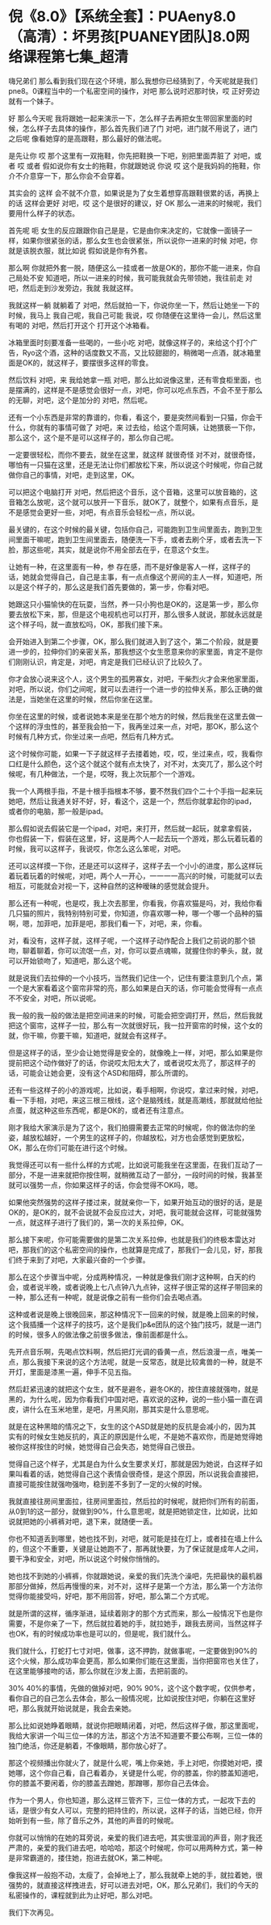 # 倪《8.0》【系统全套】：PUAeny8.0（高清）：坏男孩[PUANEY团队]8.0网络课程第七集_超清

嗨兄弟们 那么看到我们现在这个环境，那么我想你已经猜到了，今天呢就是我们pne8。0课程当中的一个私密空间的操作，对吧 那么说时迟那时快，哎 正好旁边就有一个妹子。

好 那么今天呢 我将跟她一起来演示一下，怎么样子去再把女生带回家里面的时候，怎么样子去具体的操作，那么首先我们进了门 对吧，进门就不用说了，进门之后呢 像看她穿的是高跟鞋，那么最好的做法呢。

是先让你 哎 那个这里有一双拖鞋，你先把鞋换一下吧，别把里面弄脏了 对吧，或者 哎 或者 假如说你有女士的拖鞋，你就跟她说 你说 哎 这个是我妈妈的拖鞋，你介不介意穿一下，那么你会不会穿着。

其实会的 这样 会不就不介意，如果说是为了女生着想穿高跟鞋很累的话，再换上的话 这样会更好 对吧，哎 这个是很好的建议，好 OK 那么一进来的时候呢，我们要用什么样子的状态。

首先呢 呃 女生的反应跟跟你自己是是，它是由你来决定的，它就像一面镜子一样，如果你很紧张的话，那么女生也会很紧张，所以说你一进来的时候 对吧，你就是该脱衣服，就比如说 假如说是你有外套。

那么啊 你就把外套一脱，随便这么一挂或者一放是OK的，那你不能一进来，你自己局处不安 知道吧，所以一进来的时候，我可能我就会先带领她，我往前走 对吧，然后走到沙发旁边，我就 我就这样。

我就这样一躺 就躺着了 对吧，然后就拍一下，你说你坐一下，然后让她坐一下的时候，我马上 我自己呢，我自己可能 我说，哎 你随便在这里待一会儿，然后这里有喝的 对吧，然后打开这个 打开这个冰箱看。

冰箱里面时刻要准备一些喝的，一些小吃 对吧，就像这样子的，来给这个打个广告，Ryo这个酒，这种的话度数又不高，又比较甜甜的，稍微喝一点酒，就冰箱里面是OK的，就这样子，要摆很多这样的零食。

然后饮料 对吧，来 我给她拿一瓶 对吧，那么比如说像这里，还有零食柜里面，也是摆满的，这样是不是感觉会很好一点，对吧，你可以吃点东西，不会不至于那么的无聊，对吧，这个是加分的 对吧，然后呢。

还有一个小东西是非常的靠谱的，你看，看这个，要是突然间看到一只猫，你会干什么，你就有的事情可做了 对吧，来 过去给，给这个乖阿姨，让她猥亵一下你，那么这个，这个是不是可以这样子的，那么你自己呢。

一定要很轻松，而你不要去，就坐在这里，就这样 就很奇怪 对不对，就很奇怪，哪怕有一只猫在这里，还是无法让你们都放松下来，所以说这个时候呢，你自己就做你自己的事情，对吧，走到这里，OK。

可以把这个电脑打开 对吧，然后把这个音乐，这个音箱，这里可以放音箱的，这音箱怎么放呢，这个就可以放开一下音乐，就OK了，就整个，如果有点音乐，是不是感觉会更好一些，对吧，有点音乐会轻松一点，所以说。

最关键的，在这个时候的最关键，包括你自己，可能跑到卫生间里面去，跑到卫生间里面干嘛呢，跑到卫生间里面去，随便洗一下手，或者去刷个牙，或者去洗一下脸，那这些呢，其实，就是说你不用全部去在乎，在意这个女生。

让她有一种，在这里面有一种，参 存在感，而不是好像是客人一样，这样子的话，她就会觉得自己，自己是主事，有一点点像这个房间的主人一样，知道吧，所以是这个样子的，那么这是我们首先要做的，第一步，你看对吧。

她跟这只小猫愉快的在玩耍，当然，养一只小狗也是OK的，这是第一步，那么你要去放松下来，那，但是这个电视机也可以打开，那么很多人就说，那就永远就是这个样子吗，就一直放松吗，OK，那我们接下来。

会开始进入到第二个步骤，OK，那么我们就进入到了这个，第二个阶段，就是要进一步的，拉伸你们的亲密关系，那我想这个女生愿意来你的家里面，肯定不是你们刚刚认识，肯定是，对吧，肯定是我们已经认识了比较久了。

你才会放心说来这个人，这个男生的孤男寡女，对吧，干柴烈火才会来他家里面，对吧，所以说，你们之间呢，就可以去进行一个进一步的拉伸关系，那么正确的做法是，当她坐在这里的时候，然后你坐在这里。

你坐在这里的时候，或者说她本来是坐在那个地方的时候，然后我坐在这里去做一个这样的浮虫性的，甚至我会拍一下，我再坐过来一点，对吧，那OK，那么这个时候有几种方式，你坐过来一点吧，然后有几种方式。

这个时候你可能，如果一下子就这样子去搂着她，哎，哎，坐过来点，哎，我看你口红是什么颜色，这个这个就这个就有点太快了，对不对，太突兀了，那么这个时候呢，有几种做法，一个是，哎呀，我上次玩那个一个游戏。

我一个人两根手指，不是十根手指根本不够，要不然我们四个二十个手指一起来玩她吧，然后让我通关好不好，好，看这个，这是一个，然后你就拿起你的ipad，或者你的电脑，那一般是ipad。

那么假如说去假装它是一个ipad，对吧，来打开，然后就一起玩，就拿拿假装，你也假装一下，假装在这里，好，这是两个人一起去玩一个游戏，那么玩着玩着的时候，我可以这样子，我说哎，你怎么这么笨呢，对吧。

还可以这样摸一下你，还是还可以这样子，这样子去一个小小的进度，那么这样玩着玩着玩着的时候呢，对吧，两个人一开心，一一一一高兴的时候，可能就可以去相互，可能就会对视一下，这种自然的这种暧昧的感觉就会提升。

那么还有一种呢，也是哎，我上次去那里，你看我，你喜欢猫是吗，对，我给你看几只猫的照片，我特别特别可爱，你知道，你喜欢哪一种，哪一个哪一个品种的猫啊，嗯，加菲吧，加菲是吧，那我们看一下，对吧，来，你看。

对，看没有，这样子就，这样子呢，一个这样子动作配合上我们之前说的那个锁吻，聊着聊着，你可以流氓一点，对，你可以耍点魂嘛，就握住你的拳头，就，就可以开始锁吻了，知道吧，那么这个呢。

就是说我们去拉伸的一个小技巧，当然我们记住一个，记住有要注意到几个点，第一个是大家看着这个窗帘非常的亮，那么如果是白天的话，你可能会觉得有一点点不不安全，对吧，所以说呢。

我一般的我一般的做法是把空间进来的时候，可能会把空调打开，然后，然后我就把这个窗帘，这样子一拉，那么有一次就很好玩，我一拉开窗帘的时候，这个女的就，你干嘛，你要干嘛，知道吧，就就会有这样子。

但是这样子的话，至少会让她觉得是安全的，就像晚上一样，对吧，那么如果是你提前把这个动作做好了的话，你说哎太阳太大了，或者说哎太亮了，那这样子的话，可能会让她会更，没有这个ASD和阻碍，那么所谓的。

还有一些这样子的小的游戏呢，比如说，看手相啊，你说哎，拿过来时候，对吧，看一下手相，对吧，来这三根三根线，这个是脑残线，就是高潮线，那就就给他扯点蛋，就这种这些东西呢，都是OK的，或者还有注意点。

刚才我给大家演示是为了这个，我们拍摄需要去正常的时候呢，你的做法你的坐姿，越放松越好，一个男生的这样子的，你越放松，对方也会感觉到更放松，OK，那么在你们可能在进行这个时候。

我觉得还可以有一些什么样的方式呢，比如说可能我坐在这里面，在我们互动了一部分，不是一进来就把你按住啊，就稍微互动了一部分，一段时间的时候，我甚至就可以强势一点，你如果这样子的话，你会觉得不OK吗，嗯。

如果他突然强势的这样子搂过来，就就亲你一下，如果开始互动的很好的话，是是OK的，是OK的，就不会说就不会反应过大，对吧，我可能就会这样，可能就强势一点，就这样子进行了我们的，第一次的关系拉伸，OK。

那么接下来呢，你可能需要做的是第二次关系拉伸，也就是我们的终极本雷达对吧，那我们的这个私密空间的操作，也就算是完成了，那我们一会儿见，好，那我们终于来到了对吧，大家最兴奋的一个步骤。

那么在这个步骤当中呢，分成两种情况，一种就是像我们刚才这种啊，白天的约会，或者说半晚，或者说晚上七八点钟八九点钟，这样子很正常的这样子带回来的一种，那么还有一种呢，就是说像之前有一些你们会去喝点酒。

这种或者说是晚上很晚回来，那这种情况下一回来的时候，就是晚上回来的时候，这个我插播一个这样子的技巧，这个是我们p&e团队的这个独门技巧，就是一进门的时候，很多人的做法像之前很多做法，像前面都是什么。

先开点音乐啊，先喝点饮料啊，然后把灯光调的昏黄一点，然后浪漫一点，唯美一点，那么我接下来说的这个方法呢，就是一反常态，就是比较禽兽的一种，就是不开灯，里面是漆黑一遍，伸手不见五指。

然后赶紧迅速的就把这个女生，就不是避冬，避冬OK的，按住直接就强吻，就是黑的，为什么呢，因为你看我们中国对吧，喜欢说的这种，说的一些小猫一直在调皮，讲什么在玉米地里，是吧，月黑风刚，那其实是什么意思呢。

就是在这种黑暗的情况之下，女生的这个ASD就是她的反抗是会减小的，因为其实有的时候女生她反抗的，真正的原因是什么呢，不是她不喜欢你，而是她觉得她被你这样按住的时候，她觉得自己会失态，她觉得自己很丑。

觉得自己这个样子，尤其是白为什么女生要求关灯，那就是因为她说，白这样子如果叫看着的话，她觉得自己这个表情会很奇怪，是这个原因，所以说我会直接把，直接可能按住就强吻强吻，稳到差不多到了一定的火候的时候。

我就直接往房间里面拉，往房间里面拉，然后拉的时候呢，就把你们所有的前面，从0到1的这一部分，就做到90%，什么意思呢，就是把她锁定住，比如说，比如说就把她的小裤裤对吧，退下来，就随便一丢。

你也不知道丢到哪里，她也找不到，对吧，就可能是挂在灯上，或者挂在墙上什么的，但这个不重要，关键是让她跑不了，那再就快要，为了保证就是成年人之间，要干净和安全，对吧，所以说这个时候你悄悄的。

她也找不到她的小裤裤，你就跟她说，亲爱的我们先洗个澡吧，先把最快的最机器那部分做掉，然后再慢慢的来，对不对，这样子是第一个方法，那么第一个方法你觉得你能接受吗，好吧，那不用回答，好吧，那么第二个方式呢。

就是所谓的这样，循序渐进，延续着刚才的那个方式而来，那么一般情况下也是你需要，不是你亲了一下，然后就拉着她的手，就拉她手，跟我去房间，当然这样子也OK，有的时候成功率也是可以的，但是呢，我们就什么。

我们就什么，打蛇打七寸对吧，做事，这不押韵，就做事呢，一定要做到90%的这个火候，那么成功率会更高，那么如果你们能在这里面，当你把窗帘也关住了，在这里能够接吻的话，那么你就在沙发上面，去把前面的。

30% 40%的事情，先做的做掉对吧，90% 90%，这个这个数字呢，仅供参考，看你自己的自己怎么去体会，那么一般情况呢，比如说按住对吧，你躺在这里好吧，那么我就开始说就是，我会去亲她。

那么比如说她睁着眼睛，就说你把眼睛闭着，对吧，然后这样子做，那这里面呢，我给大家讲一个叫三位一体的方法，那这个方法不知道要不要公布啊，三位一体的独门绝活，你还是躺着，不像眼睛，那你放心好了。

那这个视频播出你就火了，就是什么呢，嘴上你亲她，手上对吧，你摸她对吧，摸她哪，这个你自己看，自己看着办，关键是什么呢，你的膝盖，你的膝盖知道吧，你的膝盖不要闲着，你的膝盖去蹭她，那蹭哪，那你自己去体会。

作为一个男人，你也知道，那么这样三管齐下，三位一体的方式，一起攻下去的话，是很少有女人可以，完整的把持住的，所以说，这样子的话，当她已经，你开始听到有一些，除了音乐之外，其他的声音的时候呢。

你就可以悄悄的在她的耳旁说，亲爱的我们进去吧，其实很湿润的声音，刚才我还严肃的，亲爱的我们进去吧，哈哈哈，那这个时候呢，你可以用两种方式，第一种是非常霸道的，搂住她，抱进去就OK，第二种呢。

像我这样一般抱不动，太瘦了，会掉地上了，那么我就牵上她的手，就拉着她，很强势的，就直接这样拽进去，好可以进去对吧，OK，那么兄弟们，我们的今天的私密操作的，课程就到此为止好吧，那么对吧。

我们下次再见。